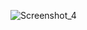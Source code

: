 ![Screenshot_4](https://user-images.githubusercontent.com/87910187/161763429-0beb363d-a240-4677-a97e-8ada6eedb795.png)
